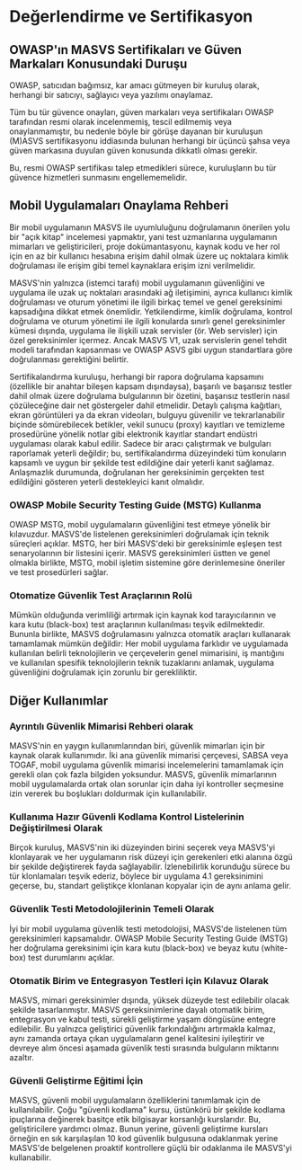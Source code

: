 # Değerlendirme ve Sertifikasyon

## OWASP'ın MASVS Sertifikaları ve Güven Markaları Konusundaki Duruşu

OWASP, satıcıdan bağımsız, kar amacı gütmeyen bir kuruluş olarak, herhangi bir satıcıyı, sağlayıcı veya yazılımı onaylamaz.

Tüm bu tür güvence onayları, güven markaları veya sertifikaları OWASP tarafından resmi olarak incelenmemiş, tescil edilmemiş veya onaylanmamıştır, bu nedenle böyle bir görüşe dayanan bir kuruluşun (M)ASVS sertifikasyonu iddiasında bulunan herhangi bir üçüncü şahsa veya güven markasına duyulan güven konusunda dikkatli olması gerekir.

Bu, resmi OWASP sertifikası talep etmedikleri sürece, kuruluşların bu tür güvence hizmetleri sunmasını engellememelidir.

## Mobil Uygulamaları Onaylama Rehberi

Bir mobil uygulamanın MASVS ile uyumluluğunu doğrulamanın önerilen yolu bir "açık kitap" incelemesi yapmaktır, yani test uzmanlarına uygulamanın mimarları ve geliştiricileri, proje dokümantasyonu, kaynak kodu ve her rol için en az bir kullanıcı hesabına erişim dahil olmak üzere uç noktalara kimlik doğrulaması ile erişim gibi temel kaynaklara erişim izni verilmelidir.

MASVS'nin yalnızca (istemci tarafı) mobil uygulamanın güvenliğini ve uygulama ile uzak uç noktaları arasındaki ağ iletişimini, ayrıca kullanıcı kimlik doğrulaması ve oturum yönetimi ile ilgili birkaç temel ve genel gereksinimi kapsadığına dikkat etmek önemlidir. Yetkilendirme, kimlik doğrulama, kontrol doğrulama ve oturum yönetimi ile ilgili konularda sınırlı genel gereksinimler kümesi dışında, uygulama ile ilişkili uzak servisler (ör. Web servisler) için özel gereksinimler içermez. Ancak MASVS V1, uzak servislerin genel tehdit modeli tarafından kapsanması ve OWASP ASVS gibi uygun standartlara göre doğrulanması gerektiğini belirtir.

Sertifikalandırma kuruluşu, herhangi bir rapora doğrulama kapsamını (özellikle bir anahtar bileşen kapsam dışındaysa), başarılı ve başarısız testler dahil olmak üzere doğrulama bulgularının bir özetini, başarısız testlerin nasıl çözüleceğine dair net göstergeler dahil etmelidir. Detaylı çalışma kağıtları, ekran görüntüleri ya da ekran videoları, bulguyu güvenilir ve tekrarlanabilir biçinde sömürebilecek betikler, vekil sunucu (proxy) kayıtları ve temizleme prosedürüne yönelik notlar gibi elektronik kayıtlar standart endüstri uygulaması olarak kabul edilir. Sadece bir aracı çalıştırmak ve bulguları raporlamak yeterli değildir; bu, sertifikalandırma düzeyindeki tüm konuların kapsamlı ve uygun bir şekilde test edildiğine dair yeterli kanıt sağlamaz. Anlaşmazlık durumunda, doğrulanan her gereksinimin gerçekten test edildiğini gösteren yeterli destekleyici kanıt olmalıdır.

<!-- \pagebreak -->

### OWASP Mobile Security Testing Guide (MSTG) Kullanma

OWASP MSTG, mobil uygulamaların güvenliğini test etmeye yönelik bir kılavuzdur. MASVS'de listelenen gereksinimleri doğrulamak için teknik süreçleri açıklar. MSTG, her biri MASVS'deki bir gereksinimle eşleşen test senaryolarının bir listesini içerir. MASVS gereksinimleri üstten ve genel olmakla birlikte, MSTG, mobil işletim sistemine göre derinlemesine öneriler ve test prosedürleri sağlar.

### Otomatize Güvenlik Test Araçlarının Rolü

Mümkün olduğunda verimliliği artırmak için kaynak kod tarayıcılarının ve kara kutu (black-box) test araçlarının kullanılması teşvik edilmektedir. Bununla birlikte, MASVS doğrulamasını yalnızca otomatik araçları kullanarak tamamlamak mümkün değildir: Her mobil uygulama farklıdır ve uygulamada kullanılan belirli teknolojilerin ve çerçevelerin genel mimarisini, iş mantığını ve kullanılan spesifik teknolojilerin teknik tuzaklarını anlamak, uygulama güvenliğini doğrulamak için zorunlu bir gerekliliktir.

## Diğer Kullanımlar

### Ayrıntılı Güvenlik Mimarisi Rehberi olarak

MASVS'nin en yaygın kullanımlarından biri, güvenlik mimarları için bir kaynak olarak kullanımıdır. İki ana güvenlik mimarisi çerçevesi, SABSA veya TOGAF, mobil uygulama güvenlik mimarisi incelemelerini tamamlamak için gerekli olan çok fazla bilgiden yoksundur. MASVS, güvenlik mimarlarının mobil uygulamalarda ortak olan sorunlar için daha iyi kontroller seçmesine izin vererek bu boşlukları doldurmak için kullanılabilir.

### Kullanıma Hazır Güvenli Kodlama Kontrol Listelerinin Değiştirilmesi Olarak

Birçok kuruluş, MASVS'nin iki düzeyinden birini seçerek veya MASVS'yi klonlayarak ve her uygulamanın risk düzeyi için gerekenleri etki alanına özgü bir şekilde değiştirerek fayda sağlayabilir. İzlenebilirlik korunduğu sürece bu tür klonlamaları teşvik ederiz, böylece bir uygulama 4.1 gereksinimini geçerse, bu, standart geliştikçe klonlanan kopyalar için de aynı anlama gelir.

### Güvenlik Testi Metodolojilerinin Temeli Olarak

İyi bir mobil uygulama güvenlik testi metodolojisi, MASVS'de listelenen tüm gereksinimleri kapsamalıdır. OWASP Mobile Security Testing Guide (MSTG) her doğrulama gereksinimi için kara kutu (black-box) ve beyaz kutu (white-box) test durumlarını açıklar.

### Otomatik Birim ve Entegrasyon Testleri için Kılavuz Olarak

MASVS, mimari gereksinimler dışında, yüksek düzeyde test edilebilir olacak şekilde tasarlanmıştır. MASVS gereksinimlerine dayalı otomatik birim, entegrasyon ve kabul testi, sürekli geliştirme yaşam döngüsüne entegre edilebilir. Bu yalnızca geliştirici güvenlik farkındalığını artırmakla kalmaz, aynı zamanda ortaya çıkan uygulamaların genel kalitesini iyileştirir ve devreye alım öncesi aşamada güvenlik testi sırasında bulguların miktarını azaltır.

### Güvenli Geliştirme Eğitimi İçin

MASVS, güvenli mobil uygulamaların özelliklerini tanımlamak için de kullanılabilir. Çoğu "güvenli kodlama" kursu, üstünkörü bir şekilde kodlama ipuçlarına değinerek basitçe etik bilgisayar korsanlığı kurslarıdır. Bu, geliştiricilere yardımcı olmaz. Bunun yerine, güvenli geliştirme kursları örneğin en sık karşılaşılan 10 kod güvenlik bulgusuna odaklanmak yerine MASVS'de belgelenen proaktif kontrollere güçlü bir odaklanma ile MASVS'yi kullanabilir.

